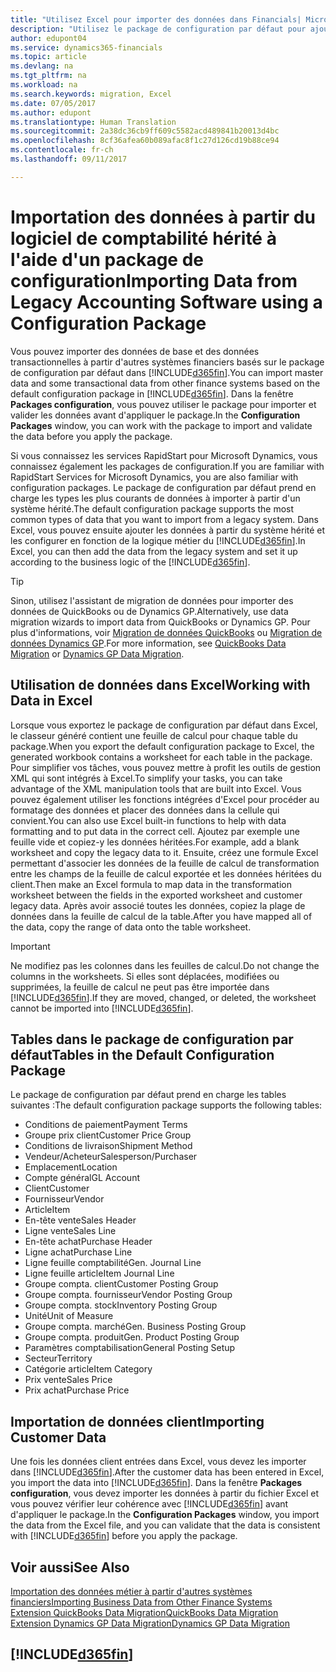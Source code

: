 ```yaml
---
title: "Utilisez Excel pour importer des données dans Financials| Microsoft Docs"
description: "Utilisez le package de configuration par défaut pour ajouter des données client dans Excel et les importer ensuite dans Dynamics 365 for Financials."
author: edupont04
ms.service: dynamics365-financials
ms.topic: article
ms.devlang: na
ms.tgt_pltfrm: na
ms.workload: na
ms.search.keywords: migration, Excel
ms.date: 07/05/2017
ms.author: edupont
ms.translationtype: Human Translation
ms.sourcegitcommit: 2a38dc36cb9ff609c5582acd489841b20013d4bc
ms.openlocfilehash: 8cf36afea60b089afac8f1c27d126cd19b88ce94
ms.contentlocale: fr-ch
ms.lasthandoff: 09/11/2017

---
```

# <a name="importing-data-from-legacy-accounting-software-using-a-configuration-package"></a><span data-ttu-id="4a320-103">Importation des données à partir du logiciel de comptabilité hérité à l'aide d'un package de configuration</span><span class="sxs-lookup"><span data-stu-id="4a320-103">Importing Data from Legacy Accounting Software using a Configuration Package</span></span>
<span data-ttu-id="4a320-104">Vous pouvez importer des données de base et des données transactionnelles à partir d'autres systèmes financiers basés sur le package de configuration par défaut dans [!INCLUDE[d365fin](includes/d365fin_md.md)].</span><span class="sxs-lookup"><span data-stu-id="4a320-104">You can import master data and some transactional data from other finance systems based on the default configuration package in [!INCLUDE[d365fin](includes/d365fin_md.md)].</span></span> <span data-ttu-id="4a320-105">Dans la fenêtre **Packages configuration**, vous pouvez utiliser le package pour importer et valider les données avant d'appliquer le package.</span><span class="sxs-lookup"><span data-stu-id="4a320-105">In the **Configuration Packages** window, you can work with the package to import and validate the data before you apply the package.</span></span>  

<span data-ttu-id="4a320-106">Si vous connaissez les services RapidStart pour Microsoft Dynamics, vous connaissez également les packages de configuration.</span><span class="sxs-lookup"><span data-stu-id="4a320-106">If you are familiar with RapidStart Services for Microsoft Dynamics, you are also familiar with configuration packages.</span></span> <span data-ttu-id="4a320-107">Le package de configuration par défaut prend en charge les types les plus courants de données à importer à partir d'un système hérité.</span><span class="sxs-lookup"><span data-stu-id="4a320-107">The default configuration package supports the most common types of data that you want to import from a legacy system.</span></span> <span data-ttu-id="4a320-108">Dans Excel, vous pouvez ensuite ajouter les données à partir du système hérité et les configurer en fonction de la logique métier du [!INCLUDE[d365fin](includes/d365fin_md.md)].</span><span class="sxs-lookup"><span data-stu-id="4a320-108">In Excel, you can then add the data from the legacy system and set it up according to the business logic of the [!INCLUDE[d365fin](includes/d365fin_md.md)].</span></span>  

> [!TIP]  
>   <span data-ttu-id="4a320-109">Sinon, utilisez l'assistant de migration de données pour importer des données de QuickBooks ou de Dynamics GP.</span><span class="sxs-lookup"><span data-stu-id="4a320-109">Alternatively, use data migration wizards to import data from QuickBooks or Dynamics GP.</span></span> <span data-ttu-id="4a320-110">Pour plus d'informations, voir [Migration de données QuickBooks](ui-extensions-quickbooks-data-migration.md) ou [Migration de données Dynamics GP](ui-extensions-dynamicsgp-data-migration.md).</span><span class="sxs-lookup"><span data-stu-id="4a320-110">For more information, see [QuickBooks Data Migration](ui-extensions-quickbooks-data-migration.md) or [Dynamics GP Data Migration](ui-extensions-dynamicsgp-data-migration.md).</span></span>  

## <a name="working-with-data-in-excel"></a><span data-ttu-id="4a320-111">Utilisation de données dans Excel</span><span class="sxs-lookup"><span data-stu-id="4a320-111">Working with Data in Excel</span></span>
<span data-ttu-id="4a320-112">Lorsque vous exportez le package de configuration par défaut dans Excel, le classeur généré contient une feuille de calcul pour chaque table du package.</span><span class="sxs-lookup"><span data-stu-id="4a320-112">When you export the default configuration package to Excel, the generated workbook contains a worksheet for each table in the package.</span></span> <span data-ttu-id="4a320-113">Pour simplifier vos tâches, vous pouvez mettre à profit les outils de gestion XML qui sont intégrés à Excel.</span><span class="sxs-lookup"><span data-stu-id="4a320-113">To simplify your tasks, you can take advantage of the XML manipulation tools that are built into Excel.</span></span> <span data-ttu-id="4a320-114">Vous pouvez également utiliser les fonctions intégrées d'Excel pour procéder au formatage des données et placer des données dans la cellule qui convient.</span><span class="sxs-lookup"><span data-stu-id="4a320-114">You can also use Excel built-in functions to help with data formatting and to put data in the correct cell.</span></span> <span data-ttu-id="4a320-115">Ajoutez par exemple une feuille vide et copiez-y les données héritées.</span><span class="sxs-lookup"><span data-stu-id="4a320-115">For example, add a blank worksheet and copy the legacy data to it.</span></span> <span data-ttu-id="4a320-116">Ensuite, créez une formule Excel permettant d'associer les données de la feuille de calcul de transformation entre les champs de la feuille de calcul exportée et les données héritées du client.</span><span class="sxs-lookup"><span data-stu-id="4a320-116">Then make an Excel formula to map data in the transformation worksheet between the fields in the exported worksheet and customer legacy data.</span></span> <span data-ttu-id="4a320-117">Après avoir associé toutes les données, copiez la plage de données dans la feuille de calcul de la table.</span><span class="sxs-lookup"><span data-stu-id="4a320-117">After you have mapped all of the data, copy the range of data onto the table worksheet.</span></span>  

> [!IMPORTANT]  
>  <span data-ttu-id="4a320-118">Ne modifiez pas les colonnes dans les feuilles de calcul.</span><span class="sxs-lookup"><span data-stu-id="4a320-118">Do not change the columns in the worksheets.</span></span> <span data-ttu-id="4a320-119">Si elles sont déplacées, modifiées ou supprimées, la feuille de calcul ne peut pas être importée dans [!INCLUDE[d365fin](includes/d365fin_md.md)].</span><span class="sxs-lookup"><span data-stu-id="4a320-119">If they are moved, changed, or deleted, the worksheet cannot be imported into [!INCLUDE[d365fin](includes/d365fin_md.md)].</span></span>

## <a name="tables-in-the-default-configuration-package"></a><span data-ttu-id="4a320-120">Tables dans le package de configuration par défaut</span><span class="sxs-lookup"><span data-stu-id="4a320-120">Tables in the Default Configuration Package</span></span>
<span data-ttu-id="4a320-121">Le package de configuration par défaut prend en charge les tables suivantes :</span><span class="sxs-lookup"><span data-stu-id="4a320-121">The default configuration package supports the following tables:</span></span>

-   <span data-ttu-id="4a320-122">Conditions de paiement</span><span class="sxs-lookup"><span data-stu-id="4a320-122">Payment Terms</span></span>
-   <span data-ttu-id="4a320-123">Groupe prix client</span><span class="sxs-lookup"><span data-stu-id="4a320-123">Customer Price Group</span></span>
-   <span data-ttu-id="4a320-124">Conditions de livraison</span><span class="sxs-lookup"><span data-stu-id="4a320-124">Shipment Method</span></span>
-   <span data-ttu-id="4a320-125">Vendeur/Acheteur</span><span class="sxs-lookup"><span data-stu-id="4a320-125">Salesperson/Purchaser</span></span>
-   <span data-ttu-id="4a320-126">Emplacement</span><span class="sxs-lookup"><span data-stu-id="4a320-126">Location</span></span>
-   <span data-ttu-id="4a320-127">Compte général</span><span class="sxs-lookup"><span data-stu-id="4a320-127">GL Account</span></span>
-   <span data-ttu-id="4a320-128">Client</span><span class="sxs-lookup"><span data-stu-id="4a320-128">Customer</span></span>
-   <span data-ttu-id="4a320-129">Fournisseur</span><span class="sxs-lookup"><span data-stu-id="4a320-129">Vendor</span></span>
-   <span data-ttu-id="4a320-130">Article</span><span class="sxs-lookup"><span data-stu-id="4a320-130">Item</span></span>
-   <span data-ttu-id="4a320-131">En-tête vente</span><span class="sxs-lookup"><span data-stu-id="4a320-131">Sales Header</span></span>
-   <span data-ttu-id="4a320-132">Ligne vente</span><span class="sxs-lookup"><span data-stu-id="4a320-132">Sales Line</span></span>
-   <span data-ttu-id="4a320-133">En-tête achat</span><span class="sxs-lookup"><span data-stu-id="4a320-133">Purchase Header</span></span>
-   <span data-ttu-id="4a320-134">Ligne achat</span><span class="sxs-lookup"><span data-stu-id="4a320-134">Purchase Line</span></span>
-   <span data-ttu-id="4a320-135">Ligne feuille comptabilité</span><span class="sxs-lookup"><span data-stu-id="4a320-135">Gen. Journal Line</span></span>
-   <span data-ttu-id="4a320-136">Ligne feuille article</span><span class="sxs-lookup"><span data-stu-id="4a320-136">Item Journal Line</span></span>
-   <span data-ttu-id="4a320-137">Groupe compta. client</span><span class="sxs-lookup"><span data-stu-id="4a320-137">Customer Posting Group</span></span>
-   <span data-ttu-id="4a320-138">Groupe compta. fournisseur</span><span class="sxs-lookup"><span data-stu-id="4a320-138">Vendor Posting Group</span></span>
-   <span data-ttu-id="4a320-139">Groupe compta. stock</span><span class="sxs-lookup"><span data-stu-id="4a320-139">Inventory Posting Group</span></span>
-   <span data-ttu-id="4a320-140">Unité</span><span class="sxs-lookup"><span data-stu-id="4a320-140">Unit of Measure</span></span>
-   <span data-ttu-id="4a320-141">Groupe compta. marché</span><span class="sxs-lookup"><span data-stu-id="4a320-141">Gen. Business Posting Group</span></span>
-   <span data-ttu-id="4a320-142">Groupe compta. produit</span><span class="sxs-lookup"><span data-stu-id="4a320-142">Gen. Product Posting Group</span></span>
-   <span data-ttu-id="4a320-143">Paramètres comptabilisation</span><span class="sxs-lookup"><span data-stu-id="4a320-143">General Posting Setup</span></span>
-   <span data-ttu-id="4a320-144">Secteur</span><span class="sxs-lookup"><span data-stu-id="4a320-144">Territory</span></span>
-   <span data-ttu-id="4a320-145">Catégorie article</span><span class="sxs-lookup"><span data-stu-id="4a320-145">Item Category</span></span>
-   <span data-ttu-id="4a320-146">Prix vente</span><span class="sxs-lookup"><span data-stu-id="4a320-146">Sales Price</span></span>
-   <span data-ttu-id="4a320-147">Prix achat</span><span class="sxs-lookup"><span data-stu-id="4a320-147">Purchase Price</span></span>

## <a name="importing-customer-data"></a><span data-ttu-id="4a320-148">Importation de données client</span><span class="sxs-lookup"><span data-stu-id="4a320-148">Importing Customer Data</span></span>
<span data-ttu-id="4a320-149">Une fois les données client entrées dans Excel, vous devez les importer dans [!INCLUDE[d365fin](includes/d365fin_md.md)].</span><span class="sxs-lookup"><span data-stu-id="4a320-149">After the customer data has been entered in Excel, you import the data into [!INCLUDE[d365fin](includes/d365fin_md.md)].</span></span> <span data-ttu-id="4a320-150">Dans la fenêtre **Packages configuration**, vous devez importer les données à partir du fichier Excel et vous pouvez vérifier leur cohérence avec [!INCLUDE[d365fin](includes/d365fin_md.md)] avant d'appliquer le package.</span><span class="sxs-lookup"><span data-stu-id="4a320-150">In the **Configuration Packages** window, you import the data from the Excel file, and you can validate that the data is consistent with [!INCLUDE[d365fin](includes/d365fin_md.md)] before you apply the package.</span></span>

## <a name="see-also"></a><span data-ttu-id="4a320-151">Voir aussi</span><span class="sxs-lookup"><span data-stu-id="4a320-151">See Also</span></span>
[<span data-ttu-id="4a320-152">Importation des données métier à partir d'autres systèmes financiers</span><span class="sxs-lookup"><span data-stu-id="4a320-152">Importing Business Data from Other Finance Systems</span></span>](upload-data.md)  
[<span data-ttu-id="4a320-153">Extension QuickBooks Data Migration</span><span class="sxs-lookup"><span data-stu-id="4a320-153">QuickBooks Data Migration</span></span>](ui-extensions-quickbooks-data-migration.md)  
[<span data-ttu-id="4a320-154">Extension Dynamics GP Data Migration</span><span class="sxs-lookup"><span data-stu-id="4a320-154">Dynamics GP Data Migration</span></span>](ui-extensions-dynamicsgp-data-migration.md)  

## [!INCLUDE[d365fin](includes/free_trial_md.md)]

